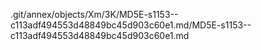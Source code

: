 .git/annex/objects/Xm/3K/MD5E-s1153--c113adf494553d48849bc45d903c60e1.md/MD5E-s1153--c113adf494553d48849bc45d903c60e1.md